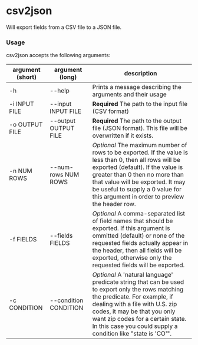 csv2json
========
Will export fields from a CSV file to a JSON file.

### Usage
csv2json accepts the following arguments:

| argument (short) | argument (long) | description |
|------------------|-----------------|-------------|
| -h               | --help         | Prints a message describing the arguments and their usage |
| -i INPUT FILE    | --input INPUT FILE | **Required** The path to the input file (CSV format) |
| -o OUTPUT FILE   | --output OUTPUT FILE | **Required** The path to the output file (JSON format).  This file will be overwritten if it exists. |
| -n NUM ROWS      | --num-rows NUM ROWS | *Optional* The maximum number of rows to be exported.  If the value is less than 0, then all rows will be exported (default).  If the value is greater than 0 then no more than that value will be exported.  It may be useful to supply a 0 value for this argument in order to preview the header row. |
| -f FIELDS        | --fields FIELDS | *Optional* A comma-separated list of field names that should be exported.  If this argument is ommitted (default) or none of the requested fields actually appear in the header, then all fields will be exported, otherwise only the requested fields will be exported. |
| -c CONDITION     | --condition CONDITION | *Optional* A 'natural language' predicate string that can be used to export only the rows matching the predicate.  For example, if dealing with a file with U.S. zip codes, it may be that you only want zip codes for a certain state.  In this case you could supply a condition like "state is 'CO'". |
